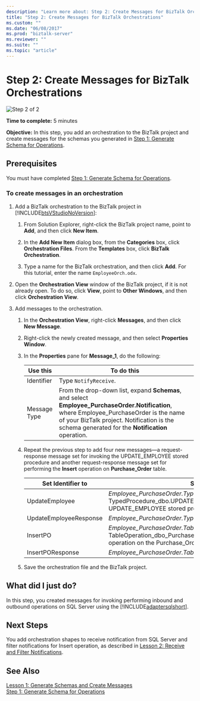 ```yaml
---
description: "Learn more about: Step 2: Create Messages for BizTalk Orchestrations"
title: "Step 2: Create Messages for BizTalk Orchestrations"
ms.custom: ""
ms.date: "06/08/2017"
ms.prod: "biztalk-server"
ms.reviewer: ""
ms.suite: ""
ms.topic: "article"
---
```

# Step 2: Create Messages for BizTalk Orchestrations
![Step 2 of 2](../../adapters-and-accelerators/adapter-sql/media/step-2of2.gif "Step_2of2")  
  
 **Time to complete:** 5 minutes  
  
 **Objective:** In this step, you add an orchestration to the BizTalk project and create messages for the schemas you generated in [Step 1: Generate Schema for Operations](../../adapters-and-accelerators/adapter-sql/step-1-generate-schema-for-operations.md).  
  
## Prerequisites  
 You must have completed [Step 1: Generate Schema for Operations](../../adapters-and-accelerators/adapter-sql/step-1-generate-schema-for-operations.md).  
  
### To create messages in an orchestration  
  
1. Add a BizTalk orchestration to the BizTalk project in [!INCLUDE[btsVStudioNoVersion](../../includes/btsvstudionoversion-md.md)]:  
  
   1.  From Solution Explorer, right-click the BizTalk project name, point to **Add**, and then click **New Item**.  
  
   2.  In the **Add New Item** dialog box, from the **Categories** box, click **Orchestration Files**. From the **Templates** box, click **BizTalk Orchestration**.  
  
   3.  Type a name for the BizTalk orchestration, and then click **Add**. For this tutorial, enter the name `EmployeeOrch.odx`.  
  
2. Open the **Orchestration View** window of the BizTalk project, if it is not already open. To do so, click **View**, point to **Other Windows**, and then click **Orchestration View**.  
  
3. Add messages to the orchestration.  
  
   1.  In the **Orchestration View**, right-click **Messages**, and then click **New Message**.  
  
   2.  Right-click the newly created message, and then select **Properties Window**.  
  
   3.  In the **Properties** pane for **Message_1**, do the following:  
  
       |Use this|To do this|  
       |--------------|----------------|  
       |Identifier|Type `NotifyReceive`.|  
       |Message Type|From the drop-down list, expand **Schemas**, and select **Employee_PurchaseOrder.Notification**, where Employee_PurchaseOrder is the name of your BizTalk project. Notification is the schema generated for the **Notification** operation.|  
  
   4.  Repeat the previous step to add four new messages—a request-response message set for invoking the UPDATE_EMPLOYEE stored procedure and another request-response message set for performing the **Insert** operation on **Purchase_Order** table.  
  
       |Set Identifier to|Set Message Type to|  
       |-----------------------|-------------------------|  
       |UpdateEmployee|*Employee_PurchaseOrder.TypedProcedure_dbo.UPDATE_EMPLOYEE*, where TypedProcedure_dbo.UPDATE_EMPLOYEE is the schema for the UPDATE_EMPLOYEE stored procedure.|  
       |UpdateEmployeeResponse|*Employee_PurchaseOrder.TypedProcedure_dbo.UPDATE_EMPLOYEEResponse*|  
       |InsertPO|*Employee_PurchaseOrder.TableOperation_dbo_Purchase_Order.Insert*, where TableOperation_dbo_Purchase_Order.Insert is the schema for the Insert operation on the Purchase_Order table.|  
       |InsertPOResponse|*Employee_PurchaseOrder.TableOperation_dbo_Purchase_Order.InsertResponse*|  
  
   5.  Save the orchestration file and the BizTalk project.  
  
## What did I just do?  
 In this step, you created messages for invoking performing inbound and outbound operations on SQL Server using the [!INCLUDE[adaptersqlshort](../../includes/adaptersqlshort-md.md)].  
  
## Next Steps  
 You add orchestration shapes to receive notification from SQL Server and filter notifications for Insert operation, as described in [Lesson 2: Receive and Filter Notifications](../../adapters-and-accelerators/adapter-sql/lesson-2-receive-and-filter-notifications.md).  
  
## See Also  
 [Lesson 1: Generate Schemas and Create Messages](../../adapters-and-accelerators/adapter-sql/lesson-1-generate-schemas-and-create-messages.md)   
 [Step 1: Generate Schema for Operations](../../adapters-and-accelerators/adapter-sql/step-1-generate-schema-for-operations.md)
